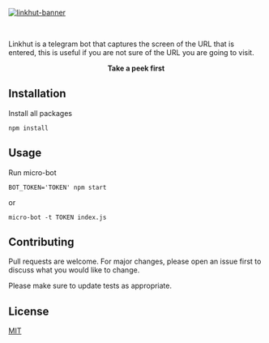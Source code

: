<a href="t.me/Linkhutbot"><img src="https://i.ibb.co/wSbBFRb/linkhut-banner.png" alt="linkhut-banner" border="0"></a>

<br>

Linkhut is a telegram bot that captures the screen of the URL that is entered,
this is useful if you are not sure of the URL you are going to visit.

<p align="center"><strong>Take a peek first</strong></p>

## Installation

Install all packages

```
npm install
```

## Usage

Run micro-bot

```
BOT_TOKEN='TOKEN' npm start
```

or

```
micro-bot -t TOKEN index.js
```

## Contributing

Pull requests are welcome. For major changes, please open an issue first to
discuss what you would like to change.

Please make sure to update tests as appropriate.

## License

[MIT](https://choosealicense.com/licenses/mit/)
